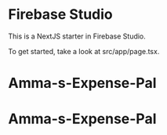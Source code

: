 # Firebase Studio

This is a NextJS starter in Firebase Studio.

To get started, take a look at src/app/page.tsx.
# Amma-s-Expense-Pal
# Amma-s-Expense-Pal
